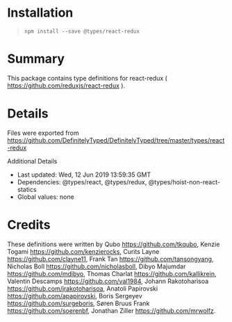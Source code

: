 # Installation
> `npm install --save @types/react-redux`

# Summary
This package contains type definitions for react-redux ( https://github.com/reduxjs/react-redux ).

# Details
Files were exported from https://github.com/DefinitelyTyped/DefinitelyTyped/tree/master/types/react-redux

Additional Details
 * Last updated: Wed, 12 Jun 2019 13:59:35 GMT
 * Dependencies: @types/react, @types/redux, @types/hoist-non-react-statics
 * Global values: none

# Credits
These definitions were written by Qubo <https://github.com/tkqubo>, Kenzie Togami <https://github.com/kenzierocks>, Curits Layne <https://github.com/clayne11>, Frank Tan <https://github.com/tansongyang>, Nicholas Boll <https://github.com/nicholasboll>, Dibyo Majumdar <https://github.com/mdibyo>, Thomas Charlat <https://github.com/kallikrein>, Valentin Descamps <https://github.com/val1984>, Johann Rakotoharisoa <https://github.com/jrakotoharisoa>, Anatoli Papirovski <https://github.com/apapirovski>, Boris Sergeyev <https://github.com/surgeboris>, Søren Bruus Frank <https://github.com/soerenbf>, Jonathan Ziller <https://github.com/mrwolfz>.
